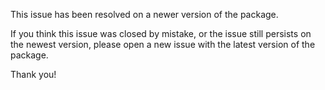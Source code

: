 This issue has been resolved on a newer version of the package.

If you think this issue was closed by mistake, or the issue still persists on the newest version, please open a new issue with the latest version of the package.

Thank you!
